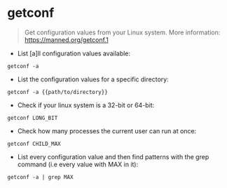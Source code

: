 # getconf

> Get configuration values from your Linux system.
> More information: <https://manned.org/getconf.1>

- List [a]ll configuration values available:

`getconf -a`

- List the configuration values for a specific directory:

`getconf -a {{path/to/directory}}`

- Check if your linux system is a 32-bit or 64-bit:

`getconf LONG_BIT`

- Check how many processes the current user can run at once:

`getconf CHILD_MAX`

- List every configuration value and then find patterns with the grep command (i.e every value with MAX in it):

`getconf -a | grep MAX`
